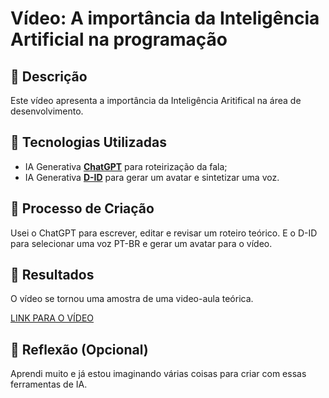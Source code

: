# Vídeo: A importância da Inteligência Artificial na programação

## 📒 Descrição
Este vídeo apresenta a importância da Inteligência Aritifical na área de desenvolvimento.

## 🤖 Tecnologias Utilizadas
- IA Generativa **[ChatGPT](https://chat.openai.com)** para roteirização da fala;
- IA Generativa **[D-ID](https://www.d-id.com)** para gerar um avatar e sintetizar uma voz.

## 🧐 Processo de Criação
Usei o ChatGPT para escrever, editar e revisar um roteiro teórico. E o D-ID para selecionar uma voz PT-BR e gerar um avatar para o vídeo.

## 🚀 Resultados
O vídeo se tornou uma amostra de uma video-aula teórica.

[LINK PARA O VÍDEO](https://youtu.be/tx-KUigaNZo)

## 💭 Reflexão (Opcional)
Aprendi muito e já estou imaginando várias coisas para criar com essas ferramentas de IA.
